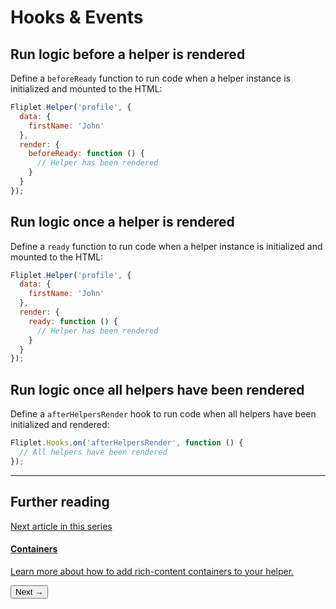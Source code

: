 # Hooks & Events

## Run logic before a helper is rendered

Define a `beforeReady` function to run code when a helper instance is initialized and mounted to the HTML:

```js
Fliplet.Helper('profile', {
  data: {
    firstName: 'John'
  },
  render: {
    beforeReady: function () {
      // Helper has been rendered
    }
  }
});
```

## Run logic once a helper is rendered

Define a `ready` function to run code when a helper instance is initialized and mounted to the HTML:

```js
Fliplet.Helper('profile', {
  data: {
    firstName: 'John'
  },
  render: {
    ready: function () {
      // Helper has been rendered
    }
  }
});
```

## Run logic once all helpers have been rendered

Define a `afterHelpersRender` hook to run code when all helpers have been initialized and rendered:

```js
Fliplet.Hooks.on('afterHelpersRender', function () {
  // All helpers have been rendered
});
```

---

## Further reading

<section class="blocks alt">
  <a class="bl two" href="containers.html">
    <div>
      <span class="pin">Next article in this series</span>
      <h4>Containers</h4>
      <p>Learn more about how to add rich-content containers to your helper.</p>
      <button>Next &rarr;</button>
    </div>
  </a>
</section>